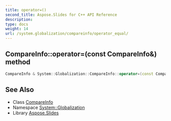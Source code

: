 ```yaml
---
title: operator=()
second_title: Aspose.Slides for C++ API Reference
description: 
type: docs
weight: 14
url: /system.globalization/compareinfo/operator_equal/
---
```

## CompareInfo::operator=(const CompareInfo\&) method




```cpp
CompareInfo & System::Globalization::CompareInfo::operator=(const CompareInfo &)=delete
```

## See Also

* Class [CompareInfo](../)
* Namespace [System::Globalization](../../)
* Library [Aspose.Slides](../../../)